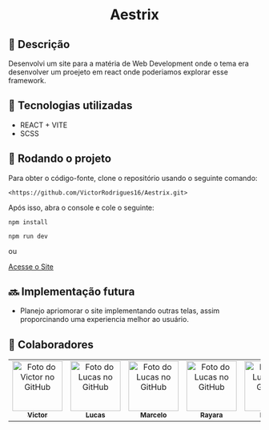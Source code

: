 <h1 align="center">Aestrix</h1>

## :memo: Descrição
Desenvolvi um site para a matéria de Web Development onde o tema era desenvolver um proejeto em react onde poderiamos explorar esse framework.

## :wrench: Tecnologias utilizadas
* REACT + VITE
* SCSS

## :rocket: Rodando o projeto

Para obter o código-fonte, clone o repositório usando o seguinte comando:
```
<https://github.com/VictorRodrigues16/Aestrix.git>
```
Após isso, abra o console e cole o seguinte:
```
npm install
```
```
npm run dev
```

ou
<br>

<a href="">
  Acesse o Site
</a>


## :soon: Implementação futura 
* Planejo apriomorar o site implementando outras telas, assim proporcinando uma experiencia melhor ao usuário.

## :handshake: Colaboradores
<table>
  <tr>
    <td align="center">
      <a href="https://github.com/VictorRodrigues16">
        <img src="https://avatars.githubusercontent.com/u/143040764?v=4" width="100px;" alt="Foto do Victor no GitHub"/><br>
        <sub>
          <b>Victor</b>
        </sub>
      </a>
    </td>
   <td align="center">
      <a href="https://github.com/CodedByLucke">
        <img src="https://avatars.githubusercontent.com/u/145406645?v=4" width="100px;" alt="Foto do Lucas no GitHub"/><br>
        <sub>
          <b>Lucas</b>
        </sub>
      </a>
    </td>
    <td align="center">
      <a href="https://github.com/MarcelShin">
        <img src="https://avatars.githubusercontent.com/u/143458172?v=4" width="100px;" alt="Foto do Lucas no GitHub"/><br>
        <sub>
          <b>Marcelo</b>
        </sub>
      </a>
    </td>
    <td align="center">
      <a href="https://github.com/rayaraamaro">
        <img src="https://avatars.githubusercontent.com/u/143045200?v=4" width="100px;" alt="Foto do Lucas no GitHub"/><br>
        <sub>
          <b>Rayara</b>
        </sub>
      </a>
    </td>
   <td align="center">
      <a href="https://github.com/FelipeSalazar1">
        <img src="https://avatars.githubusercontent.com/u/91813889?v=4" width="100px;" alt="Foto do Lucas no GitHub"/><br>
        <sub>
          <b>Felipe</b>
        </sub>
      </a>
    </td>
   
